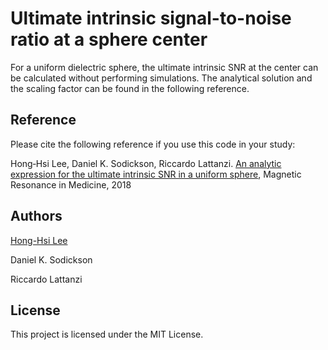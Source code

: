 # Ultimate intrinsic signal-to-noise ratio at a sphere center

For a uniform dielectric sphere, the ultimate intrinsic SNR at the center can be calculated without performing simulations.
The analytical solution and the scaling factor can be found in the following reference.

## Reference
Please cite the following reference if you use this code in your study:

Hong‐Hsi Lee, Daniel K. Sodickson, Riccardo Lattanzi. [An analytic expression for the ultimate intrinsic SNR in a uniform sphere](https://doi.org/10.1002/mrm.27207), Magnetic Resonance in Medicine, 2018

## Authors
[Hong-Hsi Lee](http://www.diffusion-mri.com/people/hong-hsi-lee)

Daniel K. Sodickson

Riccardo Lattanzi

## License
This project is licensed under the MIT License.
